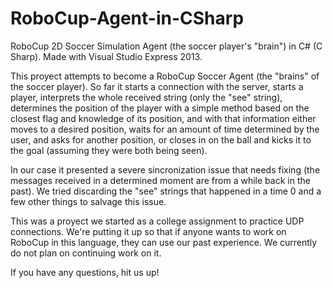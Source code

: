 # RoboCup-Agent-in-CSharp
RoboCup 2D Soccer Simulation Agent (the soccer player's "brain") in C# (C Sharp). Made with Visual Studio Express 2013.


This proyect attempts to become a RoboCup Soccer Agent (the "brains" of
the soccer player). So far it starts a connection with the server,
starts a player, interprets the whole received string (only the "see"
string), determines the position of the player with a simple method
based on the closest flag and knowledge of its position, and with that
information either moves to a desired position, waits for an amount of
time determined by the user, and asks for another position, or closes in
on the ball and kicks it to the goal (assuming they were both being
seen).

In our case it presented a severe sincronization issue that needs fixing
(the messages received in a determined moment are from a while back in
the past). We tried discarding the "see" strings that happened in a time
0 and a few other things to salvage this issue.

This was a proyect we started as a college assignment to practice UDP
connections. We're putting it up so that if anyone wants to work on
RoboCup in this language, they can use our past experience. We currently
do not plan on continuing work on it.

If you have any questions, hit us up!
